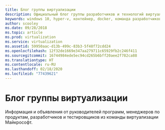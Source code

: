 ```yaml
---
title: Блог группы виртуализации
description: Официальный блог группы разработчиков и технологий виртуализации Майкрософт.
keywords: windows 10, hyper-v, контейнер, docker, команда разработчиков, windows server, azure, виртуализация, блог
author: scooley
ms.date: 09/28/2018
ms.topic: article
ms.prod: virtualization
ms.service: virtualization
ms.assetid: 59950aac-d13b-499c-83b3-5f48f72cdd24
ms.openlocfilehash: 12f32de1669e347aa279711c65929fb2c246f411
ms.sourcegitcommit: 16744984ede5ec94cd265b6bff20aee2f782ca88
ms.translationtype: HT
ms.contentlocale: ru-RU
ms.lasthandoff: 02/18/2020
ms.locfileid: "77439621"
---
```

# <a name="virtualization-team-blog"></a>Блог группы виртуализации

Информация и объявления от руководителей программ, менеджеров по продуктам, разработчиков и тестировщиков из команды виртуализации Майкрософт.

